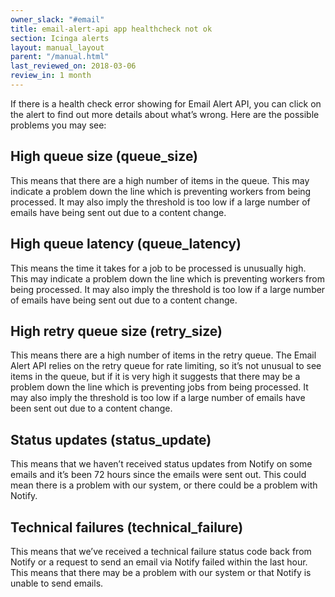 ```yaml
---
owner_slack: "#email"
title: email-alert-api app healthcheck not ok
section: Icinga alerts
layout: manual_layout
parent: "/manual.html"
last_reviewed_on: 2018-03-06
review_in: 1 month
---
```


If there is a health check error showing for Email Alert API, you can click on the alert to find out more details about what’s wrong. Here are the possible problems you may see:

## High queue size (queue_size)
This means that there are a high number of items in the queue. This may indicate a problem down the line which is preventing workers from being processed. It may also imply the threshold is too low if a large number of emails have being sent out due to a content change.

## High queue latency (queue_latency)
This means the time it takes for a job to be processed is unusually high. This may indicate a problem down the line which is preventing workers from being processed. It may also imply the threshold is too low if a large number of emails have being sent out due to a content change.

## High retry queue size (retry_size)
This means there are a high number of items in the retry queue. The Email Alert API relies on the retry queue for rate limiting, so it’s not unusual to see items in the queue, but if it is very high it suggests that there may be a problem down the line which is preventing jobs from being processed. It may also imply the threshold is too low if a large number of emails have been sent out due to a content change.

## Status updates (status_update)
This means that we haven’t received status updates from Notify on some emails and it’s been 72 hours since the emails were sent out. This could mean there is a problem with our system, or there could be a problem with Notify.

## Technical failures (technical_failure)
This means that we’ve received a technical failure status code back from Notify or a request to send an email via Notify failed within the last hour. This means that there may be a problem with our system or that Notify is unable to send emails.

